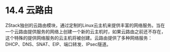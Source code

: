 # 14.4 云路由

ZStack独创的云路由模块，通过定制的Linux云主机来提供丰富的网络服务。当在一个云路由提供服务的网络上创建一个新的云主机时，如果云路由之前还不存在，这个特殊的提供网络服务的云主机将被创建。云路由提供了多种网络服务：DHCP、DNS、SNAT、EIP、端口转发、IPsec隧道。
